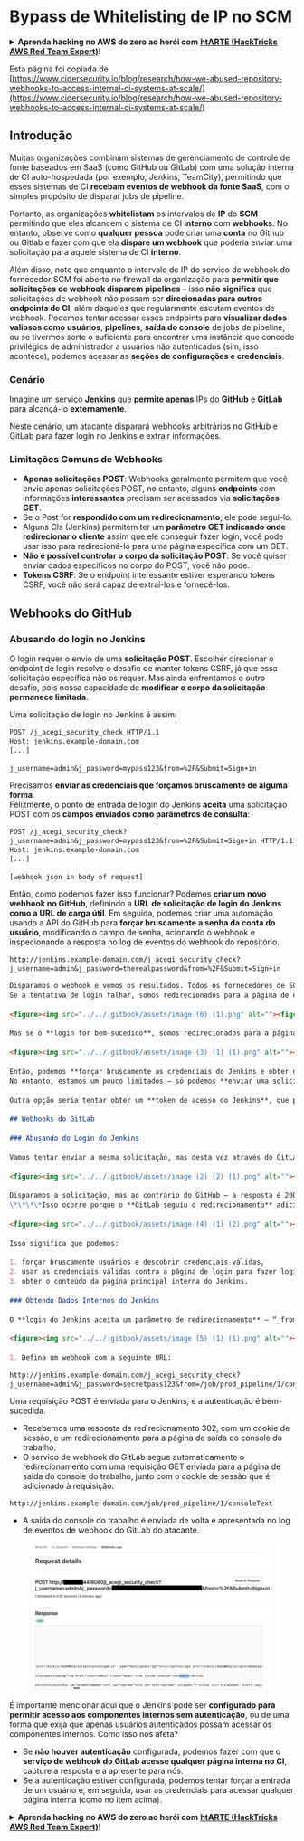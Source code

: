 # Bypass de Whitelisting de IP no SCM

<details>

<summary><strong>Aprenda hacking no AWS do zero ao herói com</strong> <a href="https://training.hacktricks.xyz/courses/arte"><strong>htARTE (HackTricks AWS Red Team Expert)</strong></a><strong>!</strong></summary>

Outras formas de apoiar o HackTricks:

* Se você quer ver sua **empresa anunciada no HackTricks** ou **baixar o HackTricks em PDF**, confira os [**PLANOS DE ASSINATURA**](https://github.com/sponsors/carlospolop)!
* Adquira o [**material oficial PEASS & HackTricks**](https://peass.creator-spring.com)
* Descubra [**A Família PEASS**](https://opensea.io/collection/the-peass-family), nossa coleção de [**NFTs exclusivos**](https://opensea.io/collection/the-peass-family)
* **Junte-se ao grupo** 💬 [**Discord**](https://discord.gg/hRep4RUj7f) ou ao grupo [**telegram**](https://t.me/peass) ou **siga-me** no **Twitter** 🐦 [**@carlospolopm**](https://twitter.com/carlospolopm)**.**
* **Compartilhe suas técnicas de hacking enviando PRs para os repositórios github** [**HackTricks**](https://github.com/carlospolop/hacktricks) e [**HackTricks Cloud**](https://github.com/carlospolop/hacktricks-cloud).

</details>

Esta página foi copiada de [https://www.cidersecurity.io/blog/research/how-we-abused-repository-webhooks-to-access-internal-ci-systems-at-scale/](https://www.cidersecurity.io/blog/research/how-we-abused-repository-webhooks-to-access-internal-ci-systems-at-scale/)

## Introdução

Muitas organizações combinam sistemas de gerenciamento de controle de fonte baseados em SaaS (como GitHub ou GitLab) com uma solução interna de CI auto-hospedada (por exemplo, Jenkins, TeamCity), permitindo que esses sistemas de CI **recebam eventos de webhook da fonte SaaS**, com o simples propósito de disparar jobs de pipeline.

Portanto, as organizações **whitelistam** os intervalos de **IP** do **SCM** permitindo que eles alcancem o sistema de CI **interno** com **webhooks**. No entanto, observe como **qualquer pessoa** pode criar uma **conta** no Github ou Gitlab e fazer com que ela **dispare um webhook** que poderia enviar uma solicitação para aquele sistema de CI **interno**.

Além disso, note que enquanto o intervalo de IP do serviço de webhook do fornecedor SCM foi aberto no firewall da organização para **permitir que solicitações de webhook disparem pipelines** – isso **não significa** que solicitações de webhook não possam ser **direcionadas para outros endpoints de CI**, além daqueles que regularmente escutam eventos de webhook. Podemos tentar acessar esses endpoints para **visualizar dados valiosos como usuários**, **pipelines**, **saída do console** de jobs de pipeline, ou se tivermos sorte o suficiente para encontrar uma instância que concede privilégios de administrador a usuários não autenticados (sim, isso acontece), podemos acessar as **seções de configurações e credenciais**.

### Cenário

Imagine um serviço **Jenkins** que **permite apenas** IPs do **GitHub** e **GitLab** para alcançá-lo **externamente**.

Neste cenário, um atacante disparará webhooks arbitrários no GitHub e GitLab para fazer login no Jenkins e extrair informações.

### Limitações Comuns de Webhooks

* **Apenas solicitações POST**: Webhooks geralmente permitem que você envie apenas solicitações POST, no entanto, alguns **endpoints** com informações **interessantes** precisam ser acessados via **solicitações GET**.
* Se o Post for **respondido com um redirecionamento**, ele pode segui-lo.
* Alguns CIs (Jenkins) permitem ter um **parâmetro GET indicando onde redirecionar o cliente** assim que ele conseguir fazer login, você pode usar isso para redirecioná-lo para uma página específica com um GET.
* **Não é possível controlar o corpo da solicitação POST**: Se você quiser enviar dados específicos no corpo do POST, você não pode.
* **Tokens CSRF**: Se o endpoint interessante estiver esperando tokens CSRF, você não será capaz de extraí-los e fornecê-los.

## Webhooks do GitHub

### Abusando do login no Jenkins

O login requer o envio de uma **solicitação POST**. Escolher direcionar o endpoint de login resolve o desafio de manter tokens CSRF, já que essa solicitação específica não os requer. Mas ainda enfrentamos o outro desafio, pois nossa capacidade de **modificar o corpo da solicitação permanece limitada**.

Uma solicitação de login no Jenkins é assim:
```
POST /j_acegi_security_check HTTP/1.1
Host: jenkins.example-domain.com
[...]

j_username=admin&j_password=mypass123&from=%2F&Submit=Sign+in
```
Precisamos **enviar as credenciais que forçamos bruscamente de alguma forma**.\
Felizmente, o ponto de entrada de login do Jenkins **aceita** uma solicitação POST com os **campos enviados como parâmetros de consulta**:
```
POST /j_acegi_security_check?j_username=admin&j_password=mypass123&from=%2F&Submit=Sign+in HTTP/1.1
Host: jenkins.example-domain.com
[...]

[webhook json in body of request]
```
Então, como podemos fazer isso funcionar? Podemos **criar um novo webhook no GitHub**, definindo a **URL de solicitação de login do Jenkins como a URL de carga útil**. Em seguida, podemos criar uma automação usando a API do GitHub para **forçar bruscamente a senha da conta do usuário**, modificando o campo de senha, acionando o webhook e inspecionando a resposta no log de eventos do webhook do repositório.
```
http://jenkins.example-domain.com/j_acegi_security_check?j_username=admin&j_password=therealpassword&from=%2F&Submit=Sign+in
```
```markdown
Disparamos o webhook e vemos os resultados. Todos os fornecedores de SCM exibem a solicitação HTTP e a resposta enviada pelo webhook em sua UI.
Se a tentativa de login falhar, somos redirecionados para a página de erro de login.

<figure><img src="../../.gitbook/assets/image (6) (1).png" alt=""><figcaption></figcaption></figure>

Mas se o **login for bem-sucedido**, somos redirecionados para a página principal do Jenkins, e um **cookie de sessão é definido**.

<figure><img src="../../.gitbook/assets/image (3) (1) (1).png" alt=""><figcaption></figcaption></figure>

Então, podemos **forçar bruscamente as credenciais do Jenkins e obter um cookie de sessão!**
No entanto, estamos um pouco limitados – só podemos **enviar uma solicitação sem estado de cada vez**, e o **cookie não pode ser anexado** à nossa solicitação, pois não podemos controlar os cabeçalhos.

Outra opção seria tentar obter um **token de acesso do Jenkins**, que pode ser anexado na URL e usado para enviar solicitações POST para o Jenkins sem a necessidade de adicionar um token CSRF. Esta opção é um pouco mais complexa, pois exige que um atacante encontre de alguma forma tanto um CI auto-hospedado que só é acessível a partir de faixas de IP do SCM quanto obtenha um token de acesso válido para esse CI. Então, por enquanto – vamos nos concentrar em cenários mais práticos.

## Webhooks do GitLab

### Abusando do Login do Jenkins

Vamos tentar enviar a mesma solicitação, mas desta vez através do GitLab. Devido às mesmas limitações, enviamos a **mesma solicitação POST exata, adicionando as credenciais como parâmetros de consulta**.

<figure><img src="../../.gitbook/assets/image (2) (2) (1).png" alt=""><figcaption></figcaption></figure>

Disparamos a solicitação, mas ao contrário do GitHub – a resposta é 200. Como no último exemplo, usamos **o serviço de webhook do GitLab para forçar bruscamente um usuário e obter um cookie de sessão**, mas desta vez – o conteúdo da resposta do Jenkins foi retransmitido de volta para a UI do GitLab, fornecendo-nos essencialmente com o **conteúdo completo da página principal do Jenkins.**
\*\*\*\*Isso ocorre porque o **GitLab seguiu o redirecionamento** adicionando o **Cookie** à solicitação:

<figure><img src="../../.gitbook/assets/image (4) (1) (2).png" alt=""><figcaption></figcaption></figure>

Isso significa que podemos:

1. forçar bruscamente usuários e descobrir credenciais válidas,
2. usar as credenciais válidas contra a página de login para fazer login com sucesso,
3. obter o conteúdo da página principal interna do Jenkins.

### Obtendo Dados Internos do Jenkins

O **login do Jenkins aceita um parâmetro de redirecionamento** – “_from_”. Originalmente usado para **redirecionar usuários para a página que pretendiam alcançar após o login**, mas no nosso caso – um recurso que podemos abusar para enviar uma solicitação GET anexada com um cookie de sessão para uma página interna do Jenkins de nossa escolha. Vamos ver como:

<figure><img src="../../.gitbook/assets/image (5) (1) (1).png" alt=""><figcaption></figcaption></figure>

1. Defina um webhook com a seguinte URL:
```
```
http://jenkins.example-domain.com/j_acegi_security_check?j_username=admin&j_password=secretpass123&from=/job/prod_pipeline/1/consoleText&Submit=Sign+in
```
Uma requisição POST é enviada para o Jenkins, e a autenticação é bem-sucedida.

* Recebemos uma resposta de redirecionamento 302, com um cookie de sessão, e um redirecionamento para a página de saída do console do trabalho.
* O serviço de webhook do GitLab segue automaticamente o redirecionamento com uma requisição GET enviada para a página de saída do console do trabalho, junto com o cookie de sessão que é adicionado à requisição:
```
http://jenkins.example-domain.com/job/prod_pipeline/1/consoleText
```
* A saída do console do trabalho é enviada de volta e apresentada no log de eventos de webhook do GitLab do atacante.

<figure><img src="../../.gitbook/assets/image (1) (3).png" alt=""><figcaption></figcaption></figure>

É importante mencionar aqui que o Jenkins pode ser **configurado para permitir acesso aos componentes internos sem autenticação**, ou de uma forma que exija que apenas usuários autenticados possam acessar os componentes internos. Como isso nos afeta?

* Se **não houver autenticação** configurada, podemos fazer com que o **serviço de webhook do GitLab acesse qualquer página interna no CI**, capture a resposta e a apresente para nós.
* Se a autenticação estiver configurada, podemos tentar forçar a entrada de um usuário e, em seguida, usar as credenciais para acessar qualquer página interna (como no item acima).

<details>

<summary><strong>Aprenda hacking no AWS do zero ao herói com</strong> <a href="https://training.hacktricks.xyz/courses/arte"><strong>htARTE (HackTricks AWS Red Team Expert)</strong></a><strong>!</strong></summary>

Outras formas de apoiar o HackTricks:

* Se você quiser ver sua **empresa anunciada no HackTricks** ou **baixar o HackTricks em PDF**, confira os [**PLANOS DE ASSINATURA**](https://github.com/sponsors/carlospolop)!
* Adquira o [**material oficial PEASS & HackTricks**](https://peass.creator-spring.com)
* Descubra [**A Família PEASS**](https://opensea.io/collection/the-peass-family), nossa coleção de [**NFTs**](https://opensea.io/collection/the-peass-family) exclusivos
* **Junte-se ao grupo** 💬 [**Discord**](https://discord.gg/hRep4RUj7f) ou ao grupo [**telegram**](https://t.me/peass) ou **siga**-me no **Twitter** 🐦 [**@carlospolopm**](https://twitter.com/carlospolopm)**.**
* **Compartilhe suas técnicas de hacking enviando PRs para os repositórios github do** [**HackTricks**](https://github.com/carlospolop/hacktricks) e [**HackTricks Cloud**](https://github.com/carlospolop/hacktricks-cloud).

</details>
